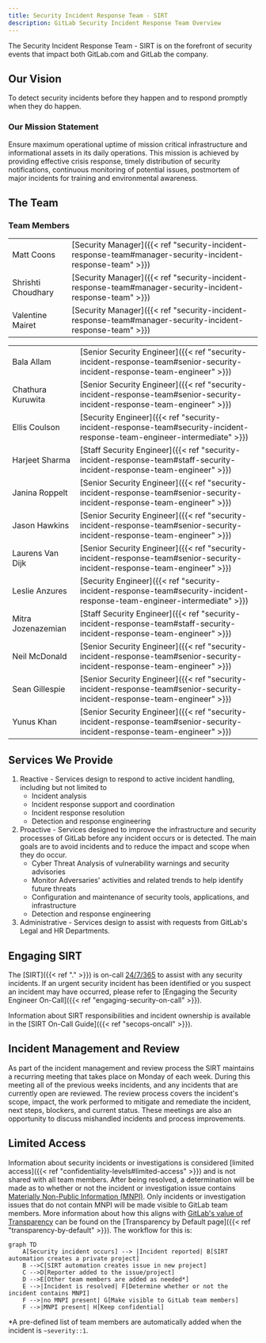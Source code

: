 ```yaml
---
title: Security Incident Response Team - SIRT
description: GitLab Security Incident Response Team Overview
---
```


The Security Incident Response Team - SIRT is on the forefront of security events that impact both GitLab.com and GitLab the company.

## <i class="fas fa-rocket" id="biz-tech-icons"></i> Our Vision

To detect security incidents before they happen and to respond promptly when they do happen.

### Our Mission Statement

Ensure maximum operational uptime of mission critical infrastructure and informational assets in its daily operations. This mission is achieved by providing effective crisis response, timely distribution of security notifications, continuous monitoring of potential issues, postmortem of major incidents for training and environmental awareness.

## <i class="fas fa-users" id="biz-tech-icons"></i> The Team

### Team Members

| | |
|---|---|
|Matt Coons|[Security Manager]({{< ref "security-incident-response-team#manager-security-incident-response-team" >}})|
|Shrishti Choudhary|[Security Manager]({{< ref "security-incident-response-team#manager-security-incident-response-team" >}})|
|Valentine Mairet|[Security Manager]({{< ref "security-incident-response-team#manager-security-incident-response-team" >}})|

| | |
|---|---|
|Bala Allam|[Senior Security Engineer]({{< ref "security-incident-response-team#senior-security-incident-response-team-engineer" >}})|
|Chathura Kuruwita|[Senior Security Engineer]({{< ref "security-incident-response-team#senior-security-incident-response-team-engineer" >}})|
|Ellis Coulson|[Security Engineer]({{< ref "security-incident-response-team#security-incident-response-team-engineer-intermediate" >}})|
|Harjeet Sharma|[Staff Security Engineer]({{< ref "security-incident-response-team#staff-security-incident-response-team-engineer" >}})|
|Janina Roppelt|[Senior Security Engineer]({{< ref "security-incident-response-team#senior-security-incident-response-team-engineer" >}})|
|Jason Hawkins|[Senior Security Engineer]({{< ref "security-incident-response-team#senior-security-incident-response-team-engineer" >}})|
|Laurens Van Dijk|[Senior Security Engineer]({{< ref "security-incident-response-team#senior-security-incident-response-team-engineer" >}})|
|Leslie Anzures|[Security Engineer]({{< ref "security-incident-response-team#security-incident-response-team-engineer-intermediate" >}})|
|Mitra Jozenazemian|[Staff Security Engineer]({{< ref "security-incident-response-team#staff-security-incident-response-team-engineer" >}})|
|Neil McDonald|[Senior Security Engineer]({{< ref "security-incident-response-team#senior-security-incident-response-team-engineer" >}})|
|Sean Gillespie|[Senior Security Engineer]({{< ref "security-incident-response-team#senior-security-incident-response-team-engineer" >}})|
|Yunus Khan|[Senior Security Engineer]({{< ref "security-incident-response-team#senior-security-incident-response-team-engineer" >}})|

## <i class="fas fa-stream" id="biz-tech-icons"></i> Services We Provide

1. Reactive - Services design to respond to active incident handling, including but not limited to
    - Incident analysis
    - Incident response support and coordination
    - Incident response resolution
    - Detection and response engineering
1. Proactive - Services designed to improve the infrastructure  and security  processes of GitLab before any incident occurs or is detected. The main goals are to avoid incidents and to reduce the impact and scope when they do occur.
    - Cyber Threat Analysis of vulnerability warnings and security advisories
    - Monitor Adversaries' activities and related trends to help identify future threats
    - Configuration and maintenance of security tools, applications, and infrastructure
    - Detection and response engineering
1. Administrative - Services design to assist with requests from GitLab's Legal and HR Departments.

## <i class="fas fa-bullseye" id="biz-tech-icons"></i> Engaging SIRT

The [SIRT]({{< ref "." >}}) is on-call [24/7/365](/handbook/engineering/on-call/#security-team-on-call-rotation) to assist with any security incidents. If an urgent security incident has been identified or you suspect an incident may have occurred, please refer to [Engaging the Security Engineer On-Call]({{< ref "engaging-security-on-call" >}}).

Information about SIRT responsibilities and incident ownership is available in the [SIRT On-Call Guide]({{< ref "secops-oncall" >}}).

## <i class="fas fa-receipt" id="biz-tech-icons"></i> Incident Management and Review

As part of the incident management and review process the SIRT maintains a recurring meeting that takes place on Monday of each week. During this meeting all of the previous weeks incidents, and any incidents that are currently open are reviewed. The review process covers the incident's scope, impact, the work performed to mitigate and remediate the incident, next steps, blockers, and current status. These meetings are also an opportunity to discuss mishandled incidents and process improvements.

## Limited Access

Information about security incidents or investigations is considered [limited access]({{< ref "confidentiality-levels#limited-access" >}}) and is not shared with all team members. After being resolved, a determination will be made as to whether or not the incident or investigation issue contains [Materially Non-Public Information (MNPI)](/handbook/product/product-processes/product-safe-guidance/#materially-non-public-information). Only incidents or investigation issues that do not contain MNPI will be made visible to GitLab team members. More information about how this aligns with [GitLab's value of Transparency](/handbook/values/#transparency) can be found on the [Transparency by Default page]({{< ref "transparency-by-default" >}}). The workflow for this is:

```mermaid
graph TD
    A[Security incident occurs] --> |Incident reported| B[SIRT automation creates a private project]
    B -->C[SIRT automation creates issue in new project]
    C -->D[Reporter added to the issue/project]
    D -->E[Other team members are added as needed*]
    E -->|Incident is resolved| F[Determine whether or not the incident contains MNPI]
    F -->|no MNPI present| G[Make visible to GitLab team members]
    F -->|MNPI present| H[Keep confidential]
```

\*A pre-defined list of team members are automatically added when the incident is `~severity::1`.
